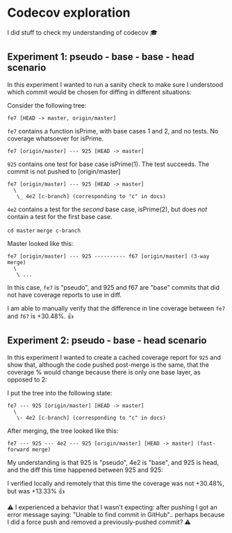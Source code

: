 # Codecov exploration

I did stuff to check my understanding of codecov 🎓

## Experiment 1:  pseudo - base - base - head scenario

In this experiment I wanted to run a sanity check to make
sure I understood which commit would be chosen for diffing
in different situations:

Consider the following tree:

```
fe7 [HEAD -> master, origin/master]
```

`fe7` contains a function isPrime, with base cases 1 and 2,
and no tests. No coverage whatsoever for isPrime.

```
fe7 [origin/master] --- 925 [HEAD -> master]
```

`925` contains one test for base case isPrime(1). The test
succeeds. The commit is not pushed to [origin/master]

```
fe7 [origin/master] --- 925 [HEAD -> master]
  \
   \_ 4e2 [c-branch] (corresponding to "c" in docs)
```

`4e2` contains a test for the _second_ base case, isPrime(2),
but does _not_ contain a test for the first base case.

`cd master`
`merge c-branch`

Master looked like this:

```
fe7 [origin/master] --- 925 ---------- f67 [origin/master] (3-way merge)
  \
   \ ...
```

In this case, `fe7` is "pseudo", and 925 and f67 are "base" commits
that did not have coverage reports to use in diff.

I am able to manually verify that the difference in line coverage between
`fe7` and `f67` is +30.48%. 👍

## Experiment 2: pseudo - base - head scenario

In this experiment I wanted to create a cached coverage report for `925`
and show that, although the code pushed post-merge is the same, that
the coverage % would change because there is only one base layer, as
opposed to 2:


I put the tree into the following state:

```
fe7 --- 925 [origin/master] [HEAD -> master]
  \
   \- 4e2 [c-branch] (corresponding to "c" in docs)
```

After merging, the tree looked like this:

```
fe7 --- 925 --- 4e2 --- 925 [origin/master] [HEAD -> master] (fast-forward merge)
```

My understanding is that 925 is "pseudo", 4e2 is "base", and 925 is head,
and the diff this time happened between 925 and 925:

I verified locally and remotely that this time the coverage was
not +30.48%, but was +13.33% 👍

⚠️
I experienced a behavior that I wasn't expecting: after pushing
I got an error message saying: "Unable to find commit in GitHub".. perhaps
because I did a force push and removed a previously-pushed commit?
⚠️


